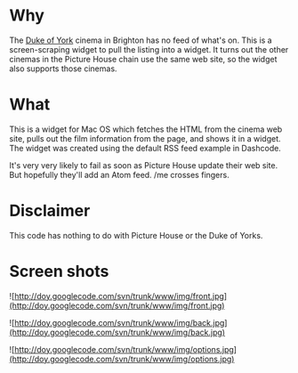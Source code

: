 # Why #
The [Duke of York](http://code.google.com/p/doy/) cinema in Brighton has no feed of what's on.  This is a screen-scraping widget to pull the listing into a widget. It turns out the other cinemas in the Picture House chain use the same web site, so the widget also supports those cinemas.

# What #
This is  a widget for Mac OS which fetches the HTML from the cinema web site, pulls out the film information from the page, and shows it in a widget.  The widget was created using the default RSS feed example in Dashcode.

It's very very likely to fail as soon as Picture House update their web site.  But hopefully they'll add an Atom feed. /me crosses fingers.

# Disclaimer #
This code has nothing to do with Picture House or the Duke of Yorks.

# Screen shots #

![http://doy.googlecode.com/svn/trunk/www/img/front.jpg](http://doy.googlecode.com/svn/trunk/www/img/front.jpg)

![http://doy.googlecode.com/svn/trunk/www/img/back.jpg](http://doy.googlecode.com/svn/trunk/www/img/back.jpg)

![http://doy.googlecode.com/svn/trunk/www/img/options.jpg](http://doy.googlecode.com/svn/trunk/www/img/options.jpg)